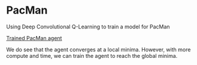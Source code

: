 # PacMan
Using Deep Convolutional Q-Learning to train a model for PacMan


[Trained PacMan agent](https://github.com/ruchakhopkar/PacMan/assets/70127769/0f94b886-c179-4177-9d2b-697e145c5858)

We do see that the agent converges at a local minima.
However, with more compute and time, we can train the agent to reach the global minima.
